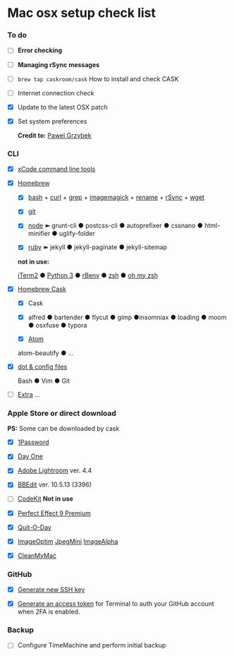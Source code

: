 # Mac osx setup check list

### To do

- [ ] **Error checking** 

- [ ] **Managing rSync messages**

- [ ] `brew tap caskroom/cask`  How to install and check CASK

- [ ] Internet connection check


- [x] Update to the latest OSX patch

- [x] Set system preferences

  **Credit to:** [Pawel Grzybek](https://pawelgrzybek.com/change-macos-user-preferences-via-command-line/) 

### CLI

- [x] [xCode command line tools]()

- [x] [Homebrew](https://brew.sh/) 

  - [x] [bash]() + [curl]() + [grep]() + [imagemagick]() + [rename]() + [rSync]() + [wget]()

  - [x] [git]() 

  - [x] [node]() ➽ grunt-cli ● postcss-cli ● autoprefixer ● cssnano ● html-minifier ● uglify-folder

  - [x] [ruby]()  ➽ jekyll ● jekyll-paginate ● jekyll-sitemap

  **not in use:**

  [iTerm2]() ● [Python 3]() ● [rBenv]() ● [zsh]() ● [oh my zsh]()

- [x] [Homebrew Cask](http://caskroom.io)

  - [x] Cask
  - [x] alfred ● bartender ● flycut ● gimp ●insomniax ●  loading ● moom ● osxfuse ● typora

  - [x]  [Atom]()

    atom-beautify ● ...

- [x] [dot & config files]()

  Bash ● Vim ● Git 

- [ ] [Extra]() ...



### Apple Store or direct download

**PS:** Some can be downloaded by cask

- [x] [1Password]()
- [x] [Day One]()

- [x] [Adobe Lightroom](https://lightroom.adobe.com) ver. 4.4
- [x] [BBEdit](https://www.barebones.com/products/bbedit/) ver. 10.5.13 (3396)
- [ ] [CodeKit]() **Not in use**
- [x] [Perfect Effect 9 Premium]()
- [x] [Quit-O-Day]()
- [x] [ImageOptim](https://imageoptim.com/)  [JpegMini](https://www.jpegmini.com) [ImageAlpha]()
- [x] [CleanMyMac](http://macpaw.com/cleanmymac)



### GitHub

- [x] [Generate new SSH key](https://help.github.com/articles/generating-an-ssh-key/)
- [x] [Generate an access token](https://help.github.com/articles/creating-an-access-token-for-command-line-use/) for Terminal to auth your GitHub account when 2FA is enabled.



### Backup

- [ ] Configure TimeMachine and perform initial backup


